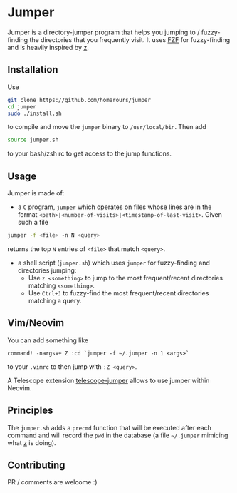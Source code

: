 # Jumper

Jumper is a directory-jumper program that helps you jumping to / fuzzy-finding the directories that you frequently visit.
It uses [FZF](https://github.com/junegunn/fzf) for fuzzy-finding and is heavily inspired by [z](https://github.com/rupa/z).

## Installation
Use
```bash
git clone https://github.com/homerours/jumper
cd jumper
sudo ./install.sh
```
to compile and move the `jumper` binary to `/usr/local/bin`. Then add 
```bash
source jumper.sh
```
to your bash/zsh rc to get access to the jump functions.

## Usage
Jumper is made of:
- a `C` program, `jumper` which operates on files whose lines are in the format `<path>|<number-of-visits>|<timestamp-of-last-visit>`. Given such a file
```bash
jumper -f <file> -n N <query>
```
returns the top `N` entries of `<file>` that match `<query>`.

- a shell script (`jumper.sh`) which uses `jumper` for fuzzy-finding and directories jumping:
    - Use `z <something>` to jump to the most frequent/recent directories matching `<something>`.
    - Use `Ctrl+J` to fuzzy-find the most frequent/recent directories matching a query.

## Vim/Neovim

You can add something like
```
command! -nargs=+ Z :cd `jumper -f ~/.jumper -n 1 <args>`
```
to your `.vimrc` to then jump with `:Z <query>`.

A Telescope extension [telescope-jumper](https://github.com/homerours/telescope-jumper) allows to use jumper within Neovim.

## Principles

The `jumper.sh` adds a `precmd` function that will be executed after each command and will record the `pwd` in the database (a file `~/.jumper` mimicing what [z](https://github.com/rupa/z) is doing).

## Contributing

PR / comments are welcome :)
